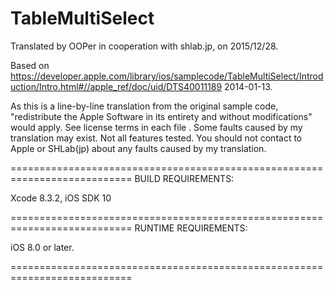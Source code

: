 # TableMultiSelect

Translated by OOPer in cooperation with shlab.jp, on 2015/12/28.

Based on
<https://developer.apple.com/library/ios/samplecode/TableMultiSelect/Introduction/Intro.html#//apple_ref/doc/uid/DTS40011189>
2014-01-13.

As this is a line-by-line translation from the original sample code, "redistribute the Apple Software in its entirety and without modifications" would apply. See license terms in each file .
Some faults caused by my translation may exist. Not all features tested.
You should not contact to Apple or SHLab(jp) about any faults caused by my translation.

===========================================================================
BUILD REQUIREMENTS:

Xcode 8.3.2, iOS SDK 10

===========================================================================
RUNTIME REQUIREMENTS:

iOS 8.0 or later.

===========================================================================
